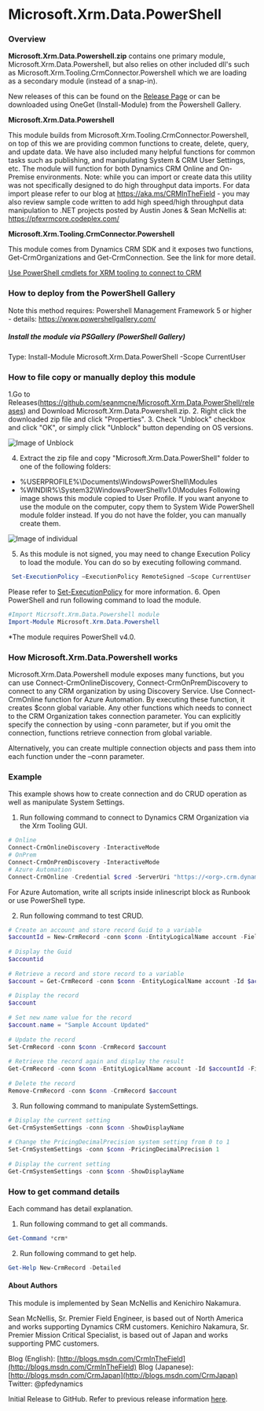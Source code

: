 
# Microsoft.Xrm.Data.PowerShell

### Overview 
**Microsoft.Xrm.Data.Powershell.zip** contains one primary module, Microsoft.Xrm.Data.Powershell, but also relies on other included dll's such as Microsoft.Xrm.Tooling.CrmConnector.Powershell which we are loading as a secondary module (instead of a snap-in). 

New releases of this can be  found on the [Release Page](https://github.com/seanmcne/Microsoft.Xrm.Data.PowerShell/releases) or can be downloaded using OneGet (Install-Module) from the Powershell Gallery. 

**Microsoft.Xrm.Data.Powershell** 

This module builds from Microsoft.Xrm.Tooling.CrmConnector.Powershell, on top of this we are providing common functions to create, delete, query, and update data.  We have also included many helpful functions for common tasks such as publishing, and manipulating System & CRM User Settings, etc. The module will function for both Dynamics CRM Online and On-Premise environments. Note: while you can import or create data this utility was not specifically designed to do high throughput data imports. For data import please refer to our blog at https://aka.ms/CRMInTheField - you may also review sample code written to add high speed/high throughput data manipulation to .NET projects posted by Austin Jones & Sean McNellis at: https://pfexrmcore.codeplex.com/ 

**Microsoft.Xrm.Tooling.CrmConnector.Powershell**

This module comes from Dynamics CRM SDK and it exposes two functions, Get-CrmOrganizations and Get-CrmConnection. See the link for more detail.

[Use PowerShell cmdlets for XRM tooling to connect to CRM](https://technet.microsoft.com/en-us/library/dn689040.aspx)

### How to deploy from the PowerShell Gallery
Note this method requires: Powershell Management Framework 5 or higher - details: https://www.powershellgallery.com/ 

##### Install the module via PSGallery (PowerShell Gallery) 
Type: Install-Module Microsoft.Xrm.Data.PowerShell -Scope CurrentUser

### How to file copy or manually deploy this module
1.Go to Releases(https://github.com/seanmcne/Microsoft.Xrm.Data.PowerShell/releases) and Download Microsoft.Xrm.Data.Powershell.zip.
2. Right click the downloaded zip file and click "Properties". 
3. Check "Unblock" checkbox and click "OK", or simply click "Unblock" button depending on OS versions. 

![Image of Unblock](https://i1.gallery.technet.s-msft.com/powershell-functions-for-16c5be31/image/file/142582/1/unblock.png)

4. Extract the zip file and copy "Microsoft.Xrm.Data.PowerShell" folder to one of the following folders:
  * %USERPROFILE%\Documents\WindowsPowerShell\Modules
  * %WINDIR%\System32\WindowsPowerShell\v1.0\Modules
Following image shows this module copied to User Profile. If you want anyone to use the module on the computer, copy them to System Wide PowerShell module folder instead. If you do not have the folder, you can manually create them.

![Image of individual](https://i1.gallery.technet.s-msft.com/scriptcenter/powershell-functions-for-16c5be31/image/file/142578/1/individual.png)

5. As this module is not signed, you may need to change Execution Policy to load the module. You can do so by executing following command.
```PowerShell
 Set-ExecutionPolicy –ExecutionPolicy RemoteSigned –Scope CurrentUser
```
Please refer to 
[Set-ExecutionPolicy](https://technet.microsoft.com/en-us/library/ee176961.aspx) 
for more information.
6. Open PowerShell and run following command to load the module.
``` powershell
#Import Micrsoft.Xrm.Data.Powershell module 
Import-Module Microsoft.Xrm.Data.Powershell
```
*The module requires PowerShell v4.0.

### How Microsoft.Xrm.Data.Powershell  works
Microsoft.Xrm.Data.Powershell module exposes many functions, but you can use Connect-CrmOnlineDiscovery, Connect-CrmOnPremDiscovery to connect to any CRM organization by using Discovery Service. Use Connect-CrmOnline function for Azure Automation. By executing these function, it creates $conn global variable. Any other functions which needs to connect to the CRM Organization takes connection parameter. You can explicitly specify the connection by using -conn parameter, but if you omit the connection, functions retrieve connection from global variable.

Alternatively, you can create multiple connection objects and pass them into each function under the –conn parameter.

### Example
This example shows how to create connection and do CRUD operation as well as manipulate System Settings.
1. Run following command to connect to Dynamics CRM Organization via  the Xrm Tooling GUI.
```PowerShell
# Online
Connect-CrmOnlineDiscovery -InteractiveMode
# OnPrem
Connect-CrmOnPremDiscovery -InteractiveMode
# Azure Automation
Connect-CrmOnline -Credential $cred -ServerUri "https://<org>.crm.dynamics.com"
```

For Azure Automation, write all scripts inside inlinescript block as Runbook or use PowerShell type.

2. Run following command to test CRUD.
```PowerShell
# Create an account and store record Guid to a variable 
$accountId = New-CrmRecord -conn $conn -EntityLogicalName account -Fields @{"name"="Sample Account";"telephone1"="555-5555"} 
 
# Display the Guid 
$accountid 
 
# Retrieve a record and store record to a variable 
$account = Get-CrmRecord -conn $conn -EntityLogicalName account -Id $accountId -Fields name,telephone1 
 
# Display the record 
$account 
 
# Set new name value for the record 
$account.name = "Sample Account Updated" 
 
# Update the record 
Set-CrmRecord -conn $conn -CrmRecord $account 
 
# Retrieve the record again and display the result 
Get-CrmRecord -conn $conn -EntityLogicalName account -Id $accountId -Fields name 
 
# Delete the record 
Remove-CrmRecord -conn $conn -CrmRecord $account
```
3. Run following command to manipulate SystemSettings.
```PowerShell
# Display the current setting 
Get-CrmSystemSettings -conn $conn -ShowDisplayName 
 
# Change the PricingDecimalPrecision system setting from 0 to 1 
Set-CrmSystemSettings -conn $conn -PricingDecimalPrecision 1 
 
# Display the current setting 
Get-CrmSystemSettings -conn $conn -ShowDisplayName
```
### How to get command details
Each command has detail explanation.
1. Run following command to get all commands.
```PowerShell
Get-Command *crm*
```
2. Run following command to get help.
```PowerShell
Get-Help New-CrmRecord -Detailed
```
#### About Authors
This module is implemented by Sean McNellis and Kenichiro Nakamura.
 
Sean McNellis, Sr. Premier Field Engineer, is based out of North America and works supporting Dynamics CRM customers.
Kenichiro Nakamura, Sr. Premier Mission Critical Specialist, is based out of Japan and works supporting PMC customers.
 
Blog (English): [http://blogs.msdn.com/CrmInTheField](http://blogs.msdn.com/CrmInTheField)
Blog (Japanese): [http://blogs.msdn.com/CrmJapan](http://blogs.msdn.com/CrmJapan) 
Twitter: @pfedynamics

Initial Release to GitHub. Refer to previous release information [here](https://gallery.technet.microsoft.com/PowerShell-functions-for-16c5be31).
